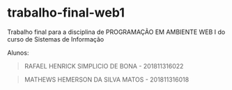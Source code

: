 # trabalho-final-web1
Trabalho final para a disciplina de PROGRAMAÇÃO EM AMBIENTE WEB I do curso de Sistemas de Informação

Alunos:
>RAFAEL HENRICK SIMPLICIO DE BONA - 201811316022

>MATHEWS HEMERSON DA SILVA MATOS - 201811316018
